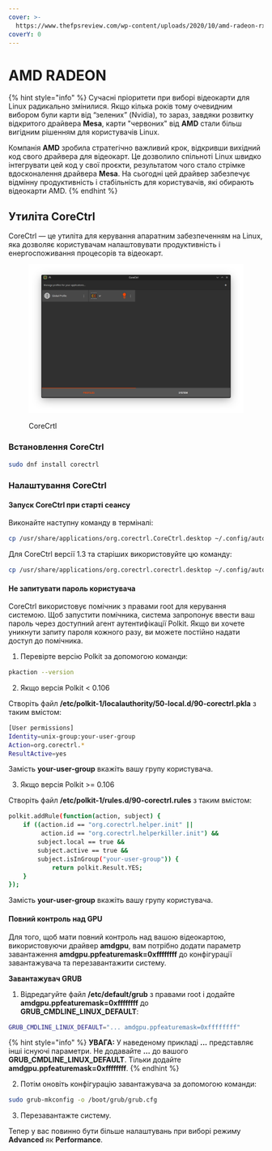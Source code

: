 ```yaml
---
cover: >-
  https://www.thefpsreview.com/wp-content/uploads/2020/10/amd-radeon-rx-6000-series-where-gaming-begins-tease-1-scaled.jpg
coverY: 0
---
```


# AMD RADEON

{% hint style="info" %}
Сучасні пріоритети при виборі відеокарти для Linux радикально змінилися. Якщо кілька років тому очевидним вибором були карти від “зелених” (Nvidia), то зараз, завдяки розвитку відкритого драйвера **Mesa**, карти "червоних" від **AMD** стали більш вигідним рішенням для користувачів Linux.

Компанія **AMD** зробила стратегічно важливий крок, відкривши вихідний код свого драйвера для відеокарт. Це дозволило спільноті Linux швидко інтегрувати цей код у свої проєкти, результатом чого стало стрімке вдосконалення драйвера **Mesa**. На сьогодні цей драйвер забезпечує відмінну продуктивність і стабільність для користувачів, які обирають відеокарти AMD.
{% endhint %}

## **Утиліта CoreCtrl**

CoreCtrl — це утиліта для керування апаратним забезпеченням на Linux, яка дозволяє користувачам налаштовувати продуктивність і енергоспоживання процесорів та відеокарт.&#x20;

<figure><img src="../../.gitbook/assets/image (2) (1) (1) (1) (1) (1) (1).png" alt=""><figcaption><p>  CoreCrtl</p></figcaption></figure>

### Встановлення  CoreCtrl

```bash
sudo dnf install corectrl
```

### Налаштування CoreCtrl

#### **Запуск CoreCtrl при старті сеансу**

Виконайте наступну команду в терміналі:

```bash
cp /usr/share/applications/org.corectrl.CoreCtrl.desktop ~/.config/autostart/org.corectrl.CoreCtrl.desktop
```

Для CoreCtrl версії 1.3 та старіших використовуйте цю команду:

```bash
cp /usr/share/applications/org.corectrl.corectrl.desktop ~/.config/autostart/org.corectrl.CoreCtrl.desktop
```

#### **Не запитувати пароль користувача**

CoreCtrl використовує помічник з правами root для керування системою. Щоб запустити помічника, система запропонує ввести ваш пароль через доступний агент аутентифікації Polkit. Якщо ви хочете уникнути запиту пароля кожного разу, ви можете постійно надати доступ до помічника.

1. Перевірте версію Polkit за допомогою команди:

```bash
pkaction --version
```

2. Якщо версія Polkit < 0.106

Створіть файл **/etc/polkit-1/localauthority/50-local.d/90-corectrl.pkla** з таким вмістом:

```bash
[User permissions]
Identity=unix-group:your-user-group
Action=org.corectrl.*
ResultActive=yes
```

Замість **your-user-group** вкажіть вашу групу користувача.

3. Якщо версія Polkit >= 0.106

Створіть файл **/etc/polkit-1/rules.d/90-corectrl.rules** з таким вмістом:

```bash
polkit.addRule(function(action, subject) {
    if ((action.id == "org.corectrl.helper.init" ||
         action.id == "org.corectrl.helperkiller.init") &&
        subject.local == true &&
        subject.active == true &&
        subject.isInGroup("your-user-group")) {
            return polkit.Result.YES;
    }
});
```

Замість **your-user-group** вкажіть вашу групу користувача.

#### Повний контроль над GPU

Для того, щоб мати повний контроль над вашою відеокартою, використовуючи драйвер **amdgpu**, вам потрібно додати параметр завантаження **amdgpu.ppfeaturemask=0xffffffff** до конфігурації завантажувача та перезавантажити систему.

**Завантажувач GRUB**

1. Відредагуйте файл **/etc/default/grub** з правами root і додайте **amdgpu.ppfeaturemask=0xffffffff** до **GRUB\_CMDLINE\_LINUX\_DEFAULT**:

```bash
GRUB_CMDLINE_LINUX_DEFAULT="... amdgpu.ppfeaturemask=0xffffffff"
```

{% hint style="info" %}
**УВАГА:** У наведеному прикладі **...** представляє інші існуючі параметри. Не додавайте **...** до вашого **GRUB\_CMDLINE\_LINUX\_DEFAULT**. Тільки додайте **amdgpu.ppfeaturemask=0xffffffff**.
{% endhint %}

2. Потім оновіть конфігурацію завантажувача за допомогою команди:

```bash
sudo grub-mkconfig -o /boot/grub/grub.cfg
```

3. Перезавантажте систему.

Тепер у вас повинно бути більше налаштувань при виборі режиму **Advanced** як **Performance**.
